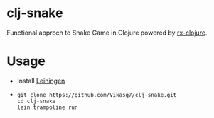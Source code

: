 # clj-snake
Functional approch to Snake Game in Clojure powered by [rx-clojure](https://github.com/Vikasg7/rx-clojure).  

# Usage
* Install [Leiningen](https://leiningen.org/)  

* ````console
  git clone https://github.com/Vikasg7/clj-snake.git
  cd clj-snake
  lein trampoline run
  ````